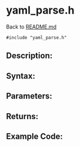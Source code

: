 # yaml_parse.h
Back to [README.md](../README.md)
```
#include "yaml_parse.h"
```


## Description:


## Syntax:


## Parameters:


## Returns:


## Example Code: